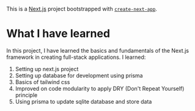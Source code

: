 This is a [Next.js](https://nextjs.org/) project bootstrapped with [`create-next-app`](https://github.com/vercel/next.js/tree/canary/packages/create-next-app).

# What I have learned

In this project, I have learned the basics and fundamentals of the Next.js framework in creating full-stack applications. I learned:

1. Setting up next.js project
2. Setting up database for development using prisma
3. Basics of tailwind css
4. Improved on code modularity to apply DRY (Don't Repeat Yourself) principle
5. Using prisma to update sqlite database and store data

